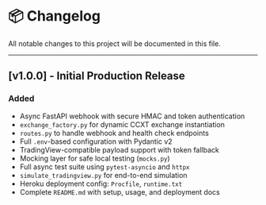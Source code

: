# 📦 Changelog

All notable changes to this project will be documented in this file.

---

## [v1.0.0] - Initial Production Release

### Added
- Async FastAPI webhook with secure HMAC and token authentication
- `exchange_factory.py` for dynamic CCXT exchange instantiation
- `routes.py` to handle webhook and health check endpoints
- Full `.env`-based configuration with Pydantic v2
- TradingView-compatible payload support with token fallback
- Mocking layer for safe local testing (`mocks.py`)
- Full async test suite using `pytest-asyncio` and `httpx`
- `simulate_tradingview.py` for end-to-end simulation
- Heroku deployment config: `Procfile`, `runtime.txt`
- Complete `README.md` with setup, usage, and deployment docs